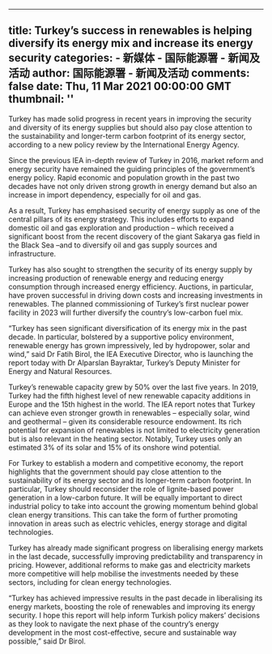 
---
title: Turkey’s success in renewables is helping diversify its energy mix and increase its energy security
categories: 
    - 新媒体
    - 国际能源署 - 新闻及活动
author: 国际能源署 - 新闻及活动
comments: false
date: Thu, 11 Mar 2021 00:00:00 GMT
thumbnail: ''
---

<div>   
<p>Turkey has made solid progress in recent years in improving the security and diversity of its energy supplies but should also pay close attention to the sustainability and longer-term carbon footprint of its energy sector, according to a new policy review by the International Energy Agency. </p><p>Since the previous IEA in-depth review of Turkey in 2016, market reform and energy security have remained the guiding principles of the government’s energy policy. Rapid economic and population growth in the past two decades have not only driven strong growth in energy demand but also an increase in import dependency, especially for oil and gas. </p><p>As a result, Turkey has emphasised security of energy supply as one of the central pillars of its energy strategy. This includes efforts to expand domestic oil and gas exploration and production – which received a significant boost from the recent discovery of the giant Sakarya gas field in the Black Sea –and to diversify oil and gas supply sources and infrastructure. </p><p>Turkey has also sought to strengthen the security of its energy supply by increasing production of renewable energy and reducing energy consumption through increased energy efficiency. Auctions, in particular, have proven successful in driving down costs and increasing investments in renewables. The planned commissioning of Turkey’s first nuclear power facility in 2023 will further diversify the country’s low-carbon fuel mix.</p><p>“Turkey has seen significant diversification of its energy mix in the past decade. In particular, bolstered by a supportive policy environment, renewable energy has grown impressively, led by hydropower, solar and wind,” said Dr Fatih Birol, the IEA Executive Director, who is launching the report today with Dr Alparslan Bayraktar, Turkey’s Deputy Minister for Energy and Natural Resources. </p><p>Turkey’s renewable capacity grew by 50% over the last five years. In 2019, Turkey had the fifth highest level of new renewable capacity additions in Europe and the 15th highest in the world. The IEA report notes that Turkey can achieve even stronger growth in renewables – especially solar, wind and geothermal – given its considerable resource endowment. Its rich potential for expansion of renewables is not limited to electricity generation but is also relevant in the heating sector. Notably, Turkey uses only an estimated 3% of its solar and 15% of its onshore wind potential. </p><p>For Turkey to establish a modern and competitive economy, the report highlights that the government should pay close attention to the sustainability of its energy sector and its longer-term carbon footprint. In particular, Turkey should reconsider the role of lignite-based power generation in a low-carbon future. It will be equally important to direct industrial policy to take into account the growing momentum behind global clean energy transitions. This can take the form of further promoting innovation in areas such as electric vehicles, energy storage and digital technologies.    </p><p>Turkey has already made significant progress on liberalising energy markets in the last decade, successfully improving predictability and transparency in pricing. However, additional reforms to make gas and electricity markets more competitive will help mobilise the investments needed by these sectors, including for clean energy technologies.</p><p>“Turkey has achieved impressive results in the past decade in liberalising its energy markets, boosting the role of renewables and improving its energy security. I hope this report will help inform Turkish policy makers’ decisions as they look to navigate the next phase of the country’s energy development in the most cost-effective, secure and sustainable way possible,” said Dr Birol.</p>
          
</div>
            